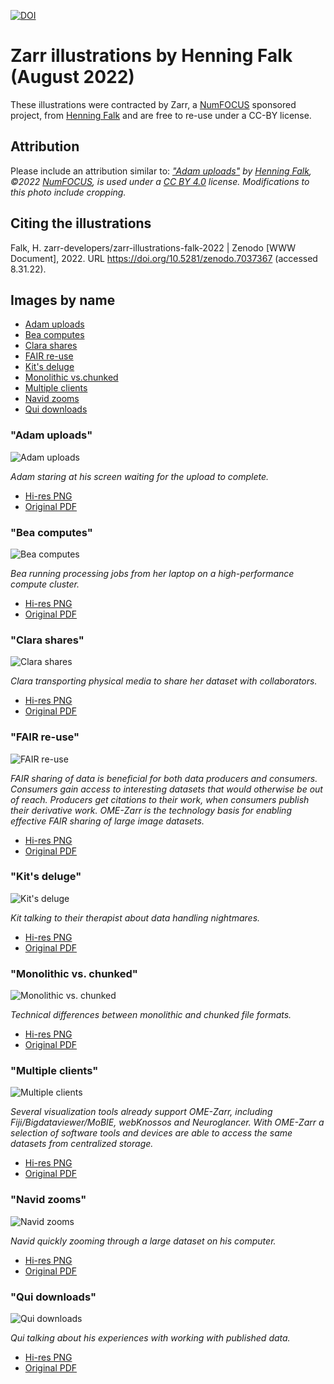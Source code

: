 [![DOI](https://zenodo.org/badge/530950137.svg)](https://zenodo.org/badge/latestdoi/530950137)

# Zarr illustrations by Henning Falk (August 2022)

These illustrations were contracted by Zarr, a [NumFOCUS](https://numfocus.org) sponsored project, from [Henning Falk](https://twitter.com/DrHenningFalk) and are free to re-use under a CC-BY license.

## Attribution

Please include an attribution similar to: *["Adam uploads"](https://github.com/zarr-developers/zarr-illustrations-falk-2022/blob/main/adam-uploads.pdf) by [Henning Falk](https://twitter.com/DrHenningFalk), ©2022 [NumFOCUS](https://numfocus.org/), is used under a [CC BY 4.0](https://creativecommons.org/licenses/by/4.0/) license. Modifications to this photo include cropping.*

## Citing the illustrations

Falk, H. zarr-developers/zarr-illustrations-falk-2022 | Zenodo [WWW Document], 2022. URL https://doi.org/10.5281/zenodo.7037367 (accessed 8.31.22).

## Images by name

- [Adam uploads](#adam-uploads)
- [Bea computes](#bea-computes)
- [Clara shares](#clara-shares)
- [FAIR re-use](#fair-re-use)
- [Kit's deluge](#kits-deluge)
- [Monolithic vs.chunked](#monolithic-vs-chunked)
- [Multiple clients](#multiple-clients)
- [Navid zooms](#navid-zooms)
- [Qui downloads](#qui-downloads)

### "Adam uploads"

![Adam uploads](/300dpi/adam-uploads-300dpi.png)

*Adam staring at his screen waiting for the upload to complete.*

* [Hi-res PNG](/1200dpi/adam-uploads-1200dpi.png)
* [Original PDF](/originals/adam-uploads.pdf)

### "Bea computes"

![Bea computes](/300dpi/bea-computes-300dpi.png)

*Bea running processing jobs from her laptop on a high-performance compute cluster.*

* [Hi-res PNG](/1200dpi/bea-computes-1200dpi.png)
* [Original PDF](/originals/bea-computes.pdf)

### "Clara shares"

![Clara shares](/300dpi/clara-shares-300dpi.png)

*Clara transporting physical media to share her dataset with collaborators.*

* [Hi-res PNG](/1200dpi/clara-shares-1200dpi.png)
* [Original PDF](/originals/clara-shares.pdf)

### "FAIR re-use"

![FAIR re-use](/300dpi/fair-reuse-300dpi.png)

*FAIR sharing of data is beneficial for both data producers and consumers. Consumers gain access to interesting datasets that would otherwise be out of reach. Producers get citations to their work, when consumers publish their derivative work. OME-Zarr is the technology basis for enabling effective FAIR sharing of large image datasets.*

* [Hi-res PNG](/1200dpi/fair-reuse-1200dpi.png)
* [Original PDF](/originals/fair-reuse.pdf)

### "Kit's deluge"

![Kit's deluge](/300dpi/kits-deluge-300dpi.png)

*Kit talking to their therapist about data handling nightmares.*

* [Hi-res PNG](/1200dpi/kits-deluge-1200dpi.png)
* [Original PDF](/originals/kits-deluge.pdf)

### "Monolithic vs. chunked"

![Monolithic vs. chunked](/300dpi/monolithic-vs-chunked-300dpi.png)

*Technical differences between monolithic and chunked file formats.*

* [Hi-res PNG](/1200dpi/monolithic-vs-chunked-1200dpi.png)
* [Original PDF](/originals/monolithic-vs-chunked.pdf)

### "Multiple clients"

![Multiple clients](/300dpi/multiple-clients-300dpi.png)

*Several visualization tools already support OME-Zarr, including Fiji/Bigdataviewer/MoBIE, webKnossos and Neuroglancer. With OME-Zarr a selection of software tools and devices are able to access the same datasets from centralized storage.*

* [Hi-res PNG](/1200dpi/multiple-clients-1200dpi.png)
* [Original PDF](/originals/multiple-clients.pdf)

### "Navid zooms"

![Navid zooms](/300dpi/navid-zooms-300dpi.png)

*Navid quickly zooming through a large dataset on his computer.*

* [Hi-res PNG](/1200dpi/navid-zooms-1200dpi.png)
* [Original PDF](/originals/navid-zooms.pdf)

### "Qui downloads"

![Qui downloads](/300dpi/qui-downloads-300dpi.png)

*Qui talking about his experiences with working with published data.*

* [Hi-res PNG](/1200dpi/qui-downloads-1200dpi.png)
* [Original PDF](/originals/qui-downloads.pdf)
